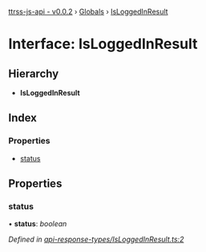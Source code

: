 [ttrss-js-api - v0.0.2](../README.md) › [Globals](../globals.md) › [IsLoggedInResult](isloggedinresult.md)

# Interface: IsLoggedInResult

## Hierarchy

* **IsLoggedInResult**

## Index

### Properties

* [status](isloggedinresult.md#status)

## Properties

###  status

• **status**: *boolean*

*Defined in [api-response-types/IsLoggedInResult.ts:2](https://github.com/fchristl/ttrss-js-api/blob/8dc74c7/src/api-response-types/IsLoggedInResult.ts#L2)*
